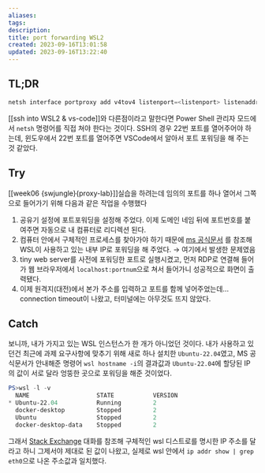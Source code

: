 ```yaml
---
aliases: 
tags: 
description:
title: port forwarding WSL2
created: 2023-09-16T13:01:58
updated: 2023-09-16T13:22:40
---
```


## TL;DR

```PowerShell
netsh interface portproxy add v4tov4 listenport=<listenport> listenaddress=0.0.0.0 connectport=<connectport> connectaddress=$(wsl -d <distro-name> hostname -I)
```

[[ssh into WSL2 & vs-code]]와 다른점이라고 말한다면 Power Shell 관리자 모드에서 `netsh` 명령어를 직접 쳐야 한다는 것이다. SSH의 경우 22번 포트를 열어주어야 하는데, 윈도우에서 22번 포트를 열어주면 VSCode에서 알아서 포트 포워딩을 해 주는 것 같았다. 

## Try

[[week06 {swjungle}{proxy-lab}]]실습을 하려는데 임의의 포트를 하나 열어서 그쪽으로 들어가기 위해 다음과 같은 작업을 수행했다

1. 공유기 설정에 포트포워딩을 설정해 주었다. 이제 도메인 네임 뒤에 포트번호를 붙여주면 자동으로 내 컴퓨터로 리디렉션 된다.
2. 컴퓨터 안에서 구체적인 프로세스를 찾아가야 하기 때문에 [ms 공식문서](https://learn.microsoft.com/en-us/windows/wsl/networking) 를 참조해 WSL이 사용하고 있는 내부 IP로 포워딩을 해 주었다. → 여기에서 발생한 문제였음
3. tiny web server를 사전에 포워딩한 포트로 실행시켰고, 먼저 RDP로 연결해 들어가 웹 브라우저에서 `localhost:portnum`으로 쳐서 들어가니 성공적으로 화면이 출력됐다.
4. 이제 원격지(대전)에서 본가 주소를 입력하고 포트를 함께 넣어주었는데... connection timeout이 나왔고, 터미널에는 아무것도 뜨지 않았다.

## Catch

보니까, 내가 가지고 있는 WSL 인스턴스가 한 개가 아니었던 것이다. 내가 사용하고 있던건 최근에 과제 요구사항에 맞추기 위해 새로 하나 설치한 `Ubuntu-22.04`였고, MS 공식문서가 안내해준 명령어 `wsl hostname -i`의 결과값과 `Ubuntu-22.04`에 할당된 IP의 값이 서로 달라 엉뚱한 곳으로 포워딩을 해준 것이었다.

```powershell
PS>wsl -l -v
  NAME                   STATE           VERSION
* Ubuntu-22.04           Running         2
  docker-desktop         Stopped         2
  Ubuntu                 Stopped         2
  docker-desktop-data    Stopped         2
```

그래서 [Stack Exchange](https://superuser.com/a/1603307) 대화를 참조해 구체적인 wsl 디스트로를 명시한 IP 주소를 달라고 하니 그제서야 제대로 된 값이 나왔고, 실제로 wsl 안에서 `ip addr show | grep eth0`으로 나온 주소값과 일치했다.
